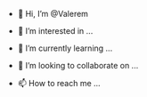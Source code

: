 - 👋 Hi, I’m @Valerem

- 👀 I’m interested in ...

- 🌱 I’m currently learning ...
- 💞️ I’m looking to collaborate on ...
- 📫 How to reach me ...

<!---
Vabersk/Vabersk is a ✨ special ✨ repository because its `README.md` (this file) appears on your GitHub profile.
You can click the Preview link to take a look at your changes.
--->
